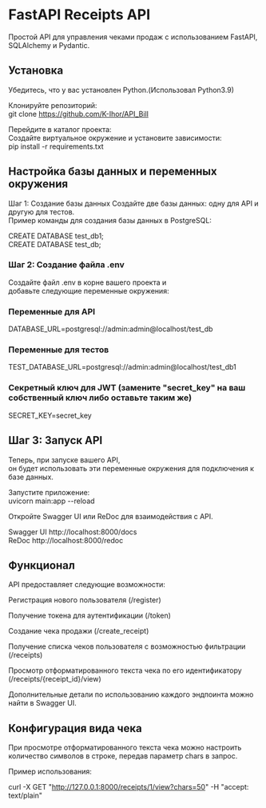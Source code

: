 # FastAPI Receipts API

Простой API для управления чеками продаж с использованием FastAPI, SQLAlchemy и Pydantic.  

## Установка  

Убедитесь, что у вас установлен Python.(Использовал Python3.9)

Клонируйте репозиторий:  
git clone https://github.com/K-Ihor/API_Bill  

Перейдите в каталог проекта:  
Создайте виртуальное окружение и установите зависимости:  
pip install -r requirements.txt

## Настройка базы данных и переменных окружения  

Шаг 1: Создание базы данных
Создайте две базы данных: одну для API и другую для тестов.  
Пример команды для создания базы данных в PostgreSQL:

CREATE DATABASE test_db1;  
CREATE DATABASE test_db;

### Шаг 2: Создание файла .env

Создайте файл .env в корне вашего проекта и  
добавьте следующие переменные окружения:

### Переменные для API
DATABASE_URL=postgresql://admin:admin@localhost/test_db

### Переменные для тестов
TEST_DATABASE_URL=postgresql://admin:admin@localhost/test_db1

### Секретный ключ для JWT (замените "secret_key" на ваш собственный ключ либо оставьте таким же)
SECRET_KEY=secret_key


## Шаг 3: Запуск API
Теперь, при запуске вашего API,  
он будет использовать эти переменные окружения для подключения к базе данных.  

Запустите приложение:  
uvicorn main:app --reload  

Откройте Swagger UI или ReDoc для взаимодействия с API.  

 Swagger UI http://localhost:8000/docs  
 ReDoc http://localhost:8000/redoc    
 

## Функционал  

API предоставляет следующие возможности:  

Регистрация нового пользователя (/register) 

Получение токена для аутентификации (/token)  

Создание чека продажи (/create_receipt)   

Получение списка чеков пользователя с возможностью фильтрации (/receipts)  

Просмотр отформатированного текста чека по его идентификатору (/receipts/{receipt_id}/view)  

Дополнительные детали по использованию каждого эндпоинта можно найти в Swagger UI.  


## Конфигурация вида чека  

При просмотре отформатированного текста чека можно настроить количество символов в строке, передав параметр chars в запрос.  

Пример использования:    

curl -X GET "http://127.0.0.1:8000/receipts/1/view?chars=50" -H "accept: text/plain"  

